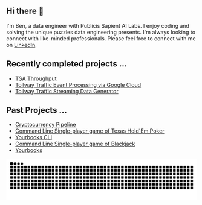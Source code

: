 ## Hi there 👋
I'm Ben, a data engineer with Publicis Sapient AI Labs. I enjoy coding and solving the unique puzzles data engineering presents. I'm always looking to connect with like-minded professionals. Please feel free to connect with me on [LinkedIn](https://linkedin.com/in/bp-griffith).

## Recently completed projects ...
- [TSA Throughput](https://github.com/bengriffith/tsa)
- [Tollway Traffic Event Processing via Google Cloud](https://github.com/bengriffith/tollway-traffic-event-processing)
- [Tollway Traffic Streaming Data Generator](https://github.com/bengriffith/tollway-traffic)

## Past Projects ...
- [Cryptocurrency Pipeline](https://github.com/BenGriffith/cryptocurrency)
- [Command Line Single-player game of Texas Hold'Em Poker](https://github.com/BenGriffith/poker)
- [Yourbooks CLI](https://github.com/BenGriffith/book-api-cli)
- [Command Line Single-player game of Blackjack](https://github.com/BenGriffith/blackjack)
- [Yourbooks](https://github.com/BenGriffith/book-api)


<picture>
  <source media="(prefers-color-scheme: dark)" srcset="https://raw.githubusercontent.com/bengriffith/bengriffith/output/github-contribution-grid-snake-dark.svg">
  <source media="(prefers-color-scheme: light)" srcset="https://raw.githubusercontent.com/bengriffith/bengriffith/output/github-contribution-grid-snake.svg">
  <img alt="github contribution grid snake animation" src="https://raw.githubusercontent.com/bengriffith/bengriffith/output/github-contribution-grid-snake.svg">
</picture>

<!--
**BenGriffith/bengriffith** is a ✨ _special_ ✨ repository because its `README.md` (this file) appears on your GitHub profile.

Here are some ideas to get you started:

- 🔭 I’m currently working on ...
- 🌱 I’m currently learning ...
- 👯 I’m looking to collaborate on ...
- 🤔 I’m looking for help with ...
- 💬 Ask me about ...
- 📫 How to reach me: ...
- 😄 Pronouns: ...
- ⚡ Fun fact: ...
-->
